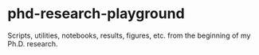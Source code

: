 # phd-research-playground
Scripts, utilities, notebooks, results, figures, etc. from the beginning of my Ph.D. research.
